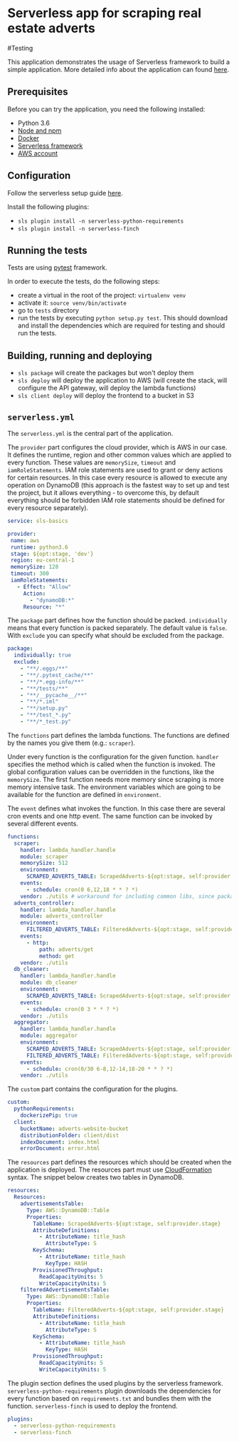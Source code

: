# Serverless app for scraping real estate adverts
#Testing

This application demonstrates the usage of Serverless framework to build a simple application. More detailed info about the application can found [here](https://gitlab.codecentric.de/jozef.jung/sls-basics/blob/master/blogpost.md).

## Prerequisites

Before you can try the application, you need the following installed:

- Python 3.6
- [Node and npm](https://nodejs.org/en/)
- [Docker](https://www.docker.com/community-edition)
- [Serverless framework](https://serverless.com/framework/)
- [AWS account](https://aws.amazon.com/free/)

## Configuration

Follow the serverless setup guide [here](https://serverless.com/framework/docs/providers/aws/guide/quick-start#pre-requisites).

Install the following plugins:

- `sls plugin install -n serverless-python-requirements`
- `sls plugin install -n serverless-finch`

## Running the tests

Tests are using [pytest](https://docs.pytest.org/en/latest/) framework.

In order to execute the tests, do the following steps:

- create a virtual in the root of the project: `virtualenv venv`
- activate it: `source venv/bin/activate`
- go to `tests` directory
- run the tests by executing `python setup.py test`. This should download and install the dependencies which are required for testing and should run the tests.

## Building, running and deploying

- `sls package` will create the packages but won't deploy them
- `sls deploy` will deploy the application to AWS (will create the stack, will configure the API gateway, will deploy the lambda functions)
- `sls client deploy` will deploy the frontend to a bucket in S3

## `serverless.yml`

The `serverless.yml` is the central part of the application.

The `provider` part configures the cloud provider, which is AWS in our case. It defines the runtime, region and other common values which are applied to every function. These values are `memorySize`, `timeout` and `iamRoleStatements`. IAM role statements are used to grant or deny actions for certain resources. In this case every resource is allowed to execute any operation on DynamoDB (this approach is the fastest way to set up and test the project, but it allows everything - to overcome this, by default everything should be forbidden IAM role statements should be defined for every resource separately).

 ```yaml
service: sls-basics

provider:
  name: aws
  runtime: python3.6
  stage: ${opt:stage, 'dev'}
  region: eu-central-1
  memorySize: 128
  timeout: 300
  iamRoleStatements:
    - Effect: "Allow"
      Action:
        - "dynamoDB:*"
      Resource: "*"
 ```

The `package` part defines how the function should be packed. `individually` means that every function is packed separately. The default value is `false`. With `exclude` you can specify what should be excluded from the package.

```yaml
package:
  individually: true
  exclude:
    - "**/.eggs/**"
    - "**/.pytest_cache/**"
    - "**/*.egg-info/**"
    - "**/tests/**"
    - "**/__pycache__/**"
    - "**/*.iml"
    - "**/setup.py"
    - "**/test_*.py"
    - "**/*_test.py"
```

The `functions` part defines the lambda functions. The functions are defined by the names you give them (e.g.: `scraper`).

Under every function is the configuration for the given function. `handler` specifies the method which is called when the function is invoked. The global configuration values can be overridden in the functions, like the `memorySize`. The first function needs more memory since scraping is more memory intensive task. The environment variables which are going to be available for the function are defined in `environment`.

The `event` defines what invokes the function. In this case there are several cron events and one http event. The same function can be invoked by several different events.

```yaml
functions:
  scraper:
    handler: lambda_handler.handle
    module: scraper
    memorySize: 512
    environment:
      SCRAPED_ADVERTS_TABLE: ScrapedAdverts-${opt:stage, self:provider.stage}
    events:
      - schedule: cron(0 6,12,18 * * ? *)
    vendor: ./utils # workaround for including common libs, since package.include has a bug and not working when package.individually is set to true
  adverts_controller:
    handler: lambda_handler.handle
    module: adverts_controller
    environment:
      FILTERED_ADVERTS_TABLE: FilteredAdverts-${opt:stage, self:provider.stage}
    events:
      - http:
          path: adverts/get
          method: get
    vendor: ./utils
  db_cleaner:
    handler: lambda_handler.handle
    module: db_cleaner
    environment:
      SCRAPED_ADVERTS_TABLE: ScrapedAdverts-${opt:stage, self:provider.stage}
    events:
      - schedule: cron(0 3 * * ? *)
    vendor: ./utils
  aggregator:
    handler: lambda_handler.handle
    module: aggregator
    environment:
      SCRAPED_ADVERTS_TABLE: ScrapedAdverts-${opt:stage, self:provider.stage}
      FILTERED_ADVERTS_TABLE: FilteredAdverts-${opt:stage, self:provider.stage}
    events:
      - schedule: cron(0/30 6-8,12-14,18-20 * * ? *)
    vendor: ./utils
```

The `custom` part contains the configuration for the plugins.

```yaml
custom:
  pythonRequirements:
    dockerizePip: true
  client:
    bucketName: adverts-website-bucket
    distributionFolder: client/dist
    indexDocument: index.html
    errorDocument: error.html
```

The `resources` part defines the resources which should be created when the application is deployed. The resources part must use [CloudFormation](https://docs.aws.amazon.com/AWSCloudFormation/latest/UserGuide/template-reference.html) syntax. The snippet below creates two tables in DynamoDB.

```yaml
resources:
  Resources:
    advertisementsTable:
      Type: AWS::DynamoDB::Table
      Properties:
        TableName: ScrapedAdverts-${opt:stage, self:provider.stage}
        AttributeDefinitions:
          - AttributeName: title_hash
            AttributeType: S
        KeySchema:
          - AttributeName: title_hash
            KeyType: HASH
        ProvisionedThroughput:
          ReadCapacityUnits: 5
          WriteCapacityUnits: 5
    filteredAdvertisementsTable:
      Type: AWS::DynamoDB::Table
      Properties:
        TableName: FilteredAdverts-${opt:stage, self:provider.stage}
        AttributeDefinitions:
          - AttributeName: title_hash
            AttributeType: S
        KeySchema:
          - AttributeName: title_hash
            KeyType: HASH
        ProvisionedThroughput:
          ReadCapacityUnits: 5
          WriteCapacityUnits: 5
```

The plugin section defines the used plugins by the serverless framework. `serverless-python-requirements` plugin downloads the dependencies for every function based on `requirements.txt` and bundles them with the function. `serverless-finch` is used to deploy the frontend.

```yaml
plugins:
  - serverless-python-requirements
  - serverless-finch
```
